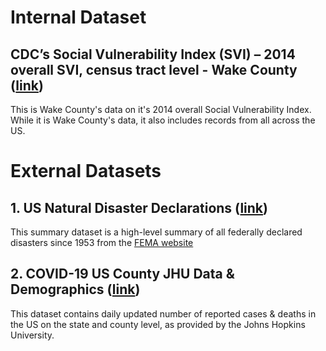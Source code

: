 # Internal Dataset
## CDC’s Social Vulnerability Index (SVI) – 2014 overall SVI, census tract level - Wake County ([link](https://data-wake.opendata.arcgis.com/datasets/ral::cdcs-social-vulnerability-index-svi-2014-overall-svi-census-tract-level-wake-county/about))
This is Wake County's data on it's 2014 overall Social Vulnerability Index. While it is Wake County's data, it also includes records from all across the US.

# External Datasets
## 1. US Natural Disaster Declarations ([link](https://www.kaggle.com/headsortails/us-natural-disaster-declarations?select=us_disaster_declarations.csv))
This summary dataset is a high-level summary of all federally declared disasters since 1953 from the [FEMA website](https://www.fema.gov/openfema-data-page/disaster-declarations-summaries-v2)

## 2. COVID-19 US County JHU Data & Demographics ([link](https://www.kaggle.com/headsortails/covid19-us-county-jhu-data-demographics?select=covid_us_county.csv))
This dataset contains daily updated number of reported cases & deaths in the US on the state and county level, as provided by the Johns Hopkins University.
